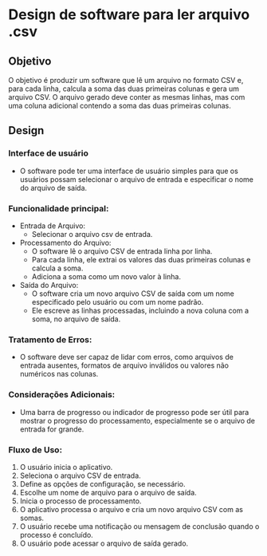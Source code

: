 # Design de software para ler arquivo .csv

## Objetivo
O objetivo é produzir um software que lê um arquivo no formato CSV e, para cada linha, calcula a soma das duas primeiras colunas e gera um arquivo CSV. O arquivo gerado deve conter as mesmas linhas, mas com uma coluna adicional contendo a soma das duas primeiras colunas.

## Design
### Interface de usuário
   - O software pode ter uma interface de usuário simples para que os usuários possam selecionar o arquivo de entrada e especificar o nome do arquivo de saída.

### Funcionalidade principal:
   - Entrada de Arquivo: 
     - Selecionar o arquivo csv de entrada.
   - Processamento do Arquivo:
     - O software lê o arquivo CSV de entrada linha por linha.
     - Para cada linha, ele extrai os valores das duas primeiras colunas e calcula a soma.
     - Adiciona a soma como um novo valor à linha.
   - Saída do Arquivo:
     - O software cria um novo arquivo CSV de saída com um nome especificado pelo usuário ou com um nome padrão.
     - Ele escreve as linhas processadas, incluindo a nova coluna com a soma, no arquivo de saída.

### Tratamento de Erros:
   - O software deve ser capaz de lidar com erros, como arquivos de entrada ausentes, formatos de arquivo inválidos ou valores não numéricos nas colunas.

### Considerações Adicionais:
   - Uma barra de progresso ou indicador de progresso pode ser útil para mostrar o progresso do processamento, especialmente se o arquivo de entrada for grande.

### Fluxo de Uso:
   1. O usuário inicia o aplicativo.
   2. Seleciona o arquivo CSV de entrada.
   3. Define as opções de configuração, se necessário.
   4. Escolhe um nome de arquivo para o arquivo de saída.
   5. Inicia o processo de processamento.
   6. O aplicativo processa o arquivo e cria um novo arquivo CSV com as somas.
   7. O usuário recebe uma notificação ou mensagem de conclusão quando o processo é concluído.
   8. O usuário pode acessar o arquivo de saída gerado.
